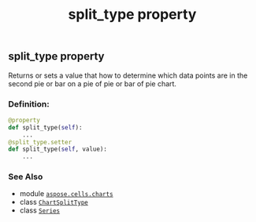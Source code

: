 ﻿---
title: split_type property
second_title: Aspose.Cells for Python via .NET API References
description: 
type: docs
weight: 450
url: /aspose.cells.charts/series/split_type/
is_root: false
---

## split_type property


Returns or sets a value that how to determine which data points are in the second pie or bar on a pie of pie or bar of
pie chart.
### Definition:
```python
@property
def split_type(self):
    ...
@split_type.setter
def split_type(self, value):
    ...
```

### See Also
* module [`aspose.cells.charts`](../../)
* class [`ChartSplitType`](/cells/python-net/aspose.cells.charts/chartsplittype)
* class [`Series`](/cells/python-net/aspose.cells.charts/series)
